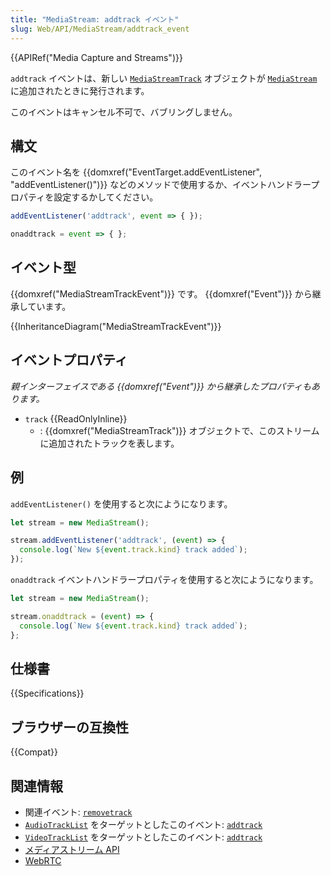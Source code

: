 ```yaml
---
title: "MediaStream: addtrack イベント"
slug: Web/API/MediaStream/addtrack_event
---
```


{{APIRef("Media Capture and Streams")}}

`addtrack` イベントは、新しい [`MediaStreamTrack`](/ja/docs/Web/API/MediaStreamTrack) オブジェクトが [`MediaStream`](/ja/docs/Web/API/MediaStream) に追加されたときに発行されます。

このイベントはキャンセル不可で、バブリングしません。

## 構文

このイベント名を {{domxref("EventTarget.addEventListener", "addEventListener()")}} などのメソッドで使用するか、イベントハンドラープロパティを設定するかしてください。

```js
addEventListener('addtrack', event => { });

onaddtrack = event => { };
```

## イベント型

{{domxref("MediaStreamTrackEvent")}} です。 {{domxref("Event")}} から継承しています。

{{InheritanceDiagram("MediaStreamTrackEvent")}}

## イベントプロパティ

_親インターフェイスである {{domxref("Event")}} から継承したプロパティもあります。_

- `track` {{ReadOnlyInline}}
  - : {{domxref("MediaStreamTrack")}} オブジェクトで、このストリームに追加されたトラックを表します。

## 例

`addEventListener()` を使用すると次にようになります。

```js
let stream = new MediaStream();

stream.addEventListener('addtrack', (event) => {
  console.log(`New ${event.track.kind} track added`);
});
```

`onaddtrack` イベントハンドラープロパティを使用すると次にようになります。

```js
let stream = new MediaStream();

stream.onaddtrack = (event) => {
  console.log(`New ${event.track.kind} track added`);
};
```

## 仕様書

{{Specifications}}

## ブラウザーの互換性

{{Compat}}

## 関連情報

- 関連イベント: [`removetrack`](/ja/docs/Web/API/MediaStream/removetrack_event)
- [`AudioTrackList`](/ja/docs/Web/API/AudioTrackList) をターゲットとしたこのイベント: [`addtrack`](/ja/docs/Web/API/AudioTrackList/addtrack_event)
- [`VideoTrackList`](/ja/docs/Web/API/VideoTrackList) をターゲットとしたこのイベント: [`addtrack`](/ja/docs/Web/API/VideoTrackList/addtrack_event)
- [メディアストリーム API](/ja/docs/Web/API/Media_Streams_API)
- [WebRTC](/ja/docs/Web/API/WebRTC_API)
